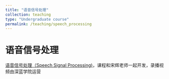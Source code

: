 ```yaml
---
title: "语音信号处理"
collection: teaching
type: "Undergraduate course"
permalink: /teaching/speech_processing
---
```


语音信号处理
======
[语音信号处理（Speech Signal Processing)](https://www.shenlanxueyuan.com/course/503)，课程和宋辉老师一起开发，录播视频由深蓝学院运营
